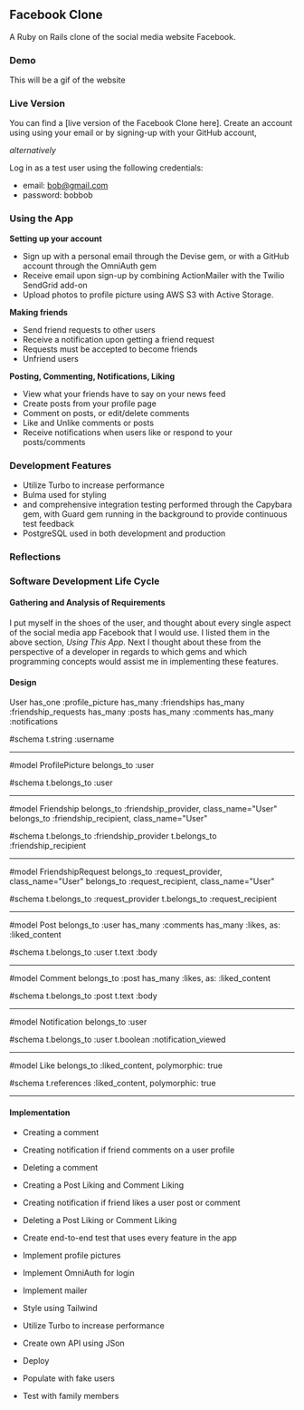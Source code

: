 ## Facebook Clone

A Ruby on Rails clone of the social media website Facebook. 

### Demo

This will be a gif of the website

### Live Version

You can find a [live version of the Facebook Clone here]. Create an account using using your email or by signing-up with your GitHub account, 

*alternatively* 

Log in as a test user using the following credentials:
- email: bob@gmail.com
- password: bobbob

### Using the App

**Setting up your account**
- Sign up with a personal email through the Devise gem, or with a GitHub account through the OmniAuth gem
- Receive email upon sign-up by combining ActionMailer with the Twilio SendGrid add-on
- Upload photos to profile picture using AWS S3 with Active Storage.

**Making friends**
- Send friend requests to other users
- Receive a notification upon getting a friend request
- Requests must be accepted to become friends
- Unfriend users

**Posting, Commenting, Notifications, Liking**
- View what your friends have to say on your news feed
- Create posts from your profile page
- Comment on posts, or edit/delete comments
- Like and Unlike comments or posts
- Receive notifications when users like or respond to your posts/comments

### Development Features
- Utilize Turbo to increase performance 
- Bulma used for styling
-  and comprehensive integration testing performed through the Capybara gem, with Guard gem running in the background to provide continuous test feedback
- PostgreSQL used in both development and production

### Reflections

### Software Development Life Cycle

#### Gathering and Analysis of Requirements

I put myself in the shoes of the user, and thought about every single aspect of the social media app Facebook that I would use. I listed them in the above section, *Using This App*. Next I thought about these from the perspective of a developer in regards to which gems and which programming concepts would assist me in implementing these features. 

#### Design

User
has_one :profile_picture
has_many :friendships
has_many :friendship_requests
has_many :posts
has_many :comments
has_many :notifications

#schema
t.string :username

---
#model ProfilePicture
belongs_to :user

#schema
t.belongs_to :user

---
#model Friendship
belongs_to :friendship_provider, class_name="User"
belongs_to :friendship_recipient, class_name="User"

#schema
t.belongs_to :friendship_provider
t.belongs_to :friendship_recipient

---
#model FriendshipRequest
belongs_to :request_provider, class_name="User"
belongs_to :request_recipient, class_name="User"

#schema
t.belongs_to :request_provider
t.belongs_to :request_recipient

---
#model Post
belongs_to :user
has_many :comments
has_many :likes, as: :liked_content

#schema
t.belongs_to :user
t.text :body

---
#model Comment
belongs_to :post
has_many :likes, as: :liked_content

#schema
t.belongs_to :post
t.text :body

---
#model Notification
belongs_to :user

#schema
t.belongs_to :user
t.boolean :notification_viewed

---
#model Like
belongs_to :liked_content, polymorphic: true

#schema
t.references :liked_content, polymorphic: true

---

#### Implementation

- Creating a comment
- Creating notification if friend comments on a user profile
- Deleting a comment
- Creating a Post Liking and Comment Liking
- Creating notification if friend likes a user post or comment
- Deleting a Post Liking or Comment Liking

- Create end-to-end test that uses every feature in the app

- Implement profile pictures
- Implement OmniAuth for login
- Implement mailer
- Style using Tailwind
- Utilize Turbo to increase performance
- Create own API using JSon
- Deploy
- Populate with fake users
- Test with family members
